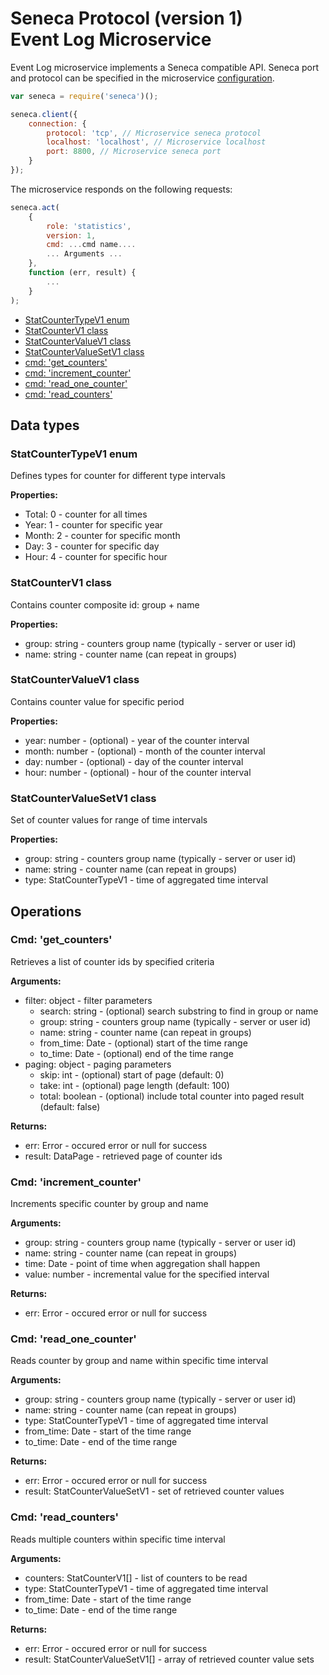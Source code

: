 # Seneca Protocol (version 1) <br/> Event Log Microservice

Event Log microservice implements a Seneca compatible API. 
Seneca port and protocol can be specified in the microservice [configuration](Configuration.md/#api_seneca). 

```javascript
var seneca = require('seneca')();

seneca.client({
    connection: {
        protocol: 'tcp', // Microservice seneca protocol
        localhost: 'localhost', // Microservice localhost
        port: 8800, // Microservice seneca port
    }
});
```

The microservice responds on the following requests:

```javascript
seneca.act(
    {
        role: 'statistics',
        version: 1,
        cmd: ...cmd name....
        ... Arguments ...
    },
    function (err, result) {
        ...
    }
);
```

* [StatCounterTypeV1 enum](#enum1)
* [StatCounterV1 class](#class1)
* [StatCounterValueV1 class](#class2)
* [StatCounterValueSetV1 class](#class2)
* [cmd: 'get_counters'](#operation1)
* [cmd: 'increment_counter'](#operation2)
* [cmd: 'read_one_counter'](#operation3)
* [cmd: 'read_counters'](#operation4)

## Data types

### <a name="enum1"></a> StatCounterTypeV1 enum

Defines types for counter for different type intervals

**Properties:**
- Total: 0 - counter for all times
- Year: 1 - counter for specific year
- Month: 2 - counter for specific month
- Day: 3 - counter for specific day
- Hour: 4 - counter for specific hour

### <a name="class1"></a> StatCounterV1 class

Contains counter composite id: group + name

**Properties:**
- group: string - counters group name (typically - server or user id)
- name: string - counter name (can repeat in groups)

### <a name="class2"></a> StatCounterValueV1 class

Contains counter value for specific period

**Properties:**
- year: number - (optional) - year of the counter interval
- month: number - (optional) - month of the counter interval
- day: number - (optional) - day of the counter interval
- hour: number - (optional) - hour of the counter interval

### <a name="class2"></a> StatCounterValueSetV1 class

Set of counter values for range of time intervals

**Properties:**
- group: string - counters group name (typically - server or user id)
- name: string - counter name (can repeat in groups)
- type: StatCounterTypeV1 - time of aggregated time interval

## Operations

### <a name="operation1"></a> Cmd: 'get_counters'

Retrieves a list of counter ids by specified criteria

**Arguments:** 
- filter: object - filter parameters
  - search: string - (optional) search substring to find in group or name
  - group: string - counters group name (typically - server or user id)
  - name: string - counter name (can repeat in groups)
  - from_time: Date - (optional) start of the time range
  - to_time: Date - (optional) end of the time range
- paging: object - paging parameters
  - skip: int - (optional) start of page (default: 0)
  - take: int - (optional) page length (default: 100)
  - total: boolean - (optional) include total counter into paged result (default: false)

**Returns:**
- err: Error - occured error or null for success
- result: DataPage<StatCounterV1> - retrieved page of counter ids

### <a name="operation2"></a> Cmd: 'increment_counter'

Increments specific counter by group and name

**Arguments:** 
- group: string - counters group name (typically - server or user id)
- name: string - counter name (can repeat in groups)
- time: Date - point of time when aggregation shall happen
- value: number - incremental value for the specified interval

**Returns:**
- err: Error - occured error or null for success

### <a name="operation3"></a> Cmd: 'read\_one\_counter'

Reads counter by group and name within specific time interval

**Arguments:** 
- group: string - counters group name (typically - server or user id)
- name: string - counter name (can repeat in groups)
- type: StatCounterTypeV1 - time of aggregated time interval
- from_time: Date - start of the time range
- to_time: Date - end of the time range

**Returns:**
- err: Error - occured error or null for success
- result: StatCounterValueSetV1 - set of retrieved counter values

### <a name="operation4"></a> Cmd: 'read\_counters'

Reads multiple counters within specific time interval

**Arguments:** 
- counters: StatCounterV1[] - list of counters to be read
- type: StatCounterTypeV1 - time of aggregated time interval
- from_time: Date - start of the time range
- to_time: Date - end of the time range

**Returns:**
- err: Error - occured error or null for success
- result: StatCounterValueSetV1[] - array of retrieved counter value sets


